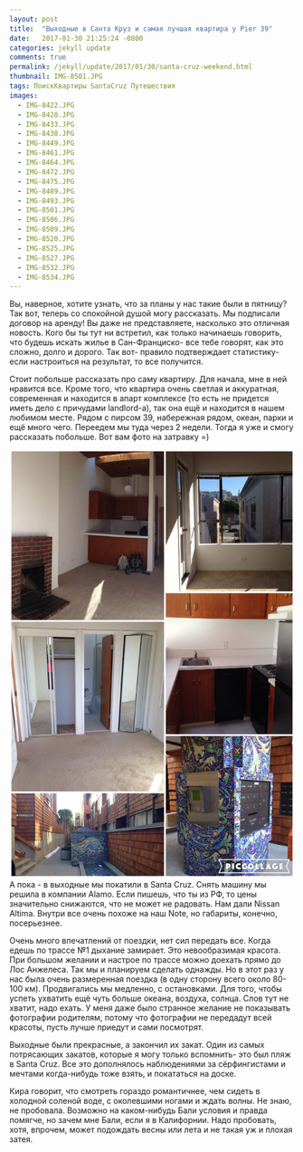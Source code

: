 ```yaml
---
layout: post
title:  "Выходные в Санта Круз и самая лучшая квартира у Pier 39"
date:   2017-01-30 21:25:24 -0800
categories: jekyll update
comments: true
permalink: /jekyll/update/2017/01/30/santa-cruz-weekend.html
thumbnail: IMG-8501.JPG
tags: ПоискКвартиры SantaCruz Путешествия
images:
  - IMG-8422.JPG
  - IMG-8428.JPG
  - IMG-8433.JPG
  - IMG-8438.JPG
  - IMG-8449.JPG
  - IMG-8461.JPG
  - IMG-8464.JPG
  - IMG-8472.JPG
  - IMG-8475.JPG
  - IMG-8489.JPG
  - IMG-8493.JPG
  - IMG-8501.JPG
  - IMG-8506.JPG
  - IMG-8509.JPG
  - IMG-8520.JPG
  - IMG-8525.JPG
  - IMG-8527.JPG
  - IMG-8532.JPG
  - IMG-8534.JPG
---
```


Вы, наверное, хотите узнать, что за планы у нас такие были в пятницу? Так вот, теперь со спокойной душой могу рассказать. Мы подписали договор на аренду!  <!--separate-->
Вы даже не представляете, насколько это отличная новость. Кого бы ты тут ни встретил, как только начинаешь говорить, что будешь искать жилье в Сан-Франциско- все тебе говорят, как это сложно, долго и дорого. Так вот- правило подтверждает статистику-если настроиться на результат, то все получится.

Стоит побольше рассказать про саму квартиру. Для начала, мне в ней нравится все. Кроме того, что квартира очень светлая и аккуратная, современная и находится в апарт комплексе (то есть не придется иметь дело с причудами landlord-а), так она ещё и находится в нашем любимом месте. Рядом с пирсом 39, набережная рядом, океан, парки и ещё много чего. Переедем мы туда через 2 недели. Тогда я уже и смогу рассказать побольше.
Вот вам фото на затравку =)

![Our new cozy place](/assets/images/posts/stories/2017-01-30-santa-cruz-weekend/IMG-9358.JPG)
А пока - в выходные мы покатили в Santa Cruz. Снять машину мы решила в компании Alamo. Если пишешь, что ты из РФ, то цены значительно снижаются, что не может не радовать. Нам дали Nissan Altima. Внутри все очень похоже на наш Note, но габариты, конечно, посерьезнее.

Очень много впечатлений от поездки, нет сил передать все. Когда едешь по трассе №1 дыхание замирает. Это невообразимая красота. При большом желании и настрое по трассе можно доехать прямо до Лос Анжелеса. Так мы и планируем сделать однажды. Но в этот раз у нас была очень размеренная поездка (в одну сторону всего около 80-100 км). Продвигались мы медленно, с остановками. Для того, чтобы успеть ухватить ещё чуть больше океана, воздуха, солнца. Слов тут не хватит, надо ехать. У меня даже было странное желание не показывать фотографии родителям, потому что фотографии не передадут всей красоты, пусть лучше приедут и сами посмотрят.

Выходные были прекрасные, а закончил их закат. Один из самых потрясающих закатов, которые я могу только вспомнить- это был пляж в Santa Cruz. Все это дополнялось наблюдениями за сёрфингистами и мечтами когда-нибудь тоже взять, и покататься на доске.

Кира говорит, что смотреть гораздо романтичнее, чем сидеть в холодной соленой воде, с околевшими ногами и ждать волны. Не знаю, не пробовала. Возможно на каком-нибудь Бали условия и правда помягче, но зачем мне Бали, если я в Калифорнии. Надо пробовать, хотя, впрочем, может подождать весны или лета и не такая уж и плохая затея.